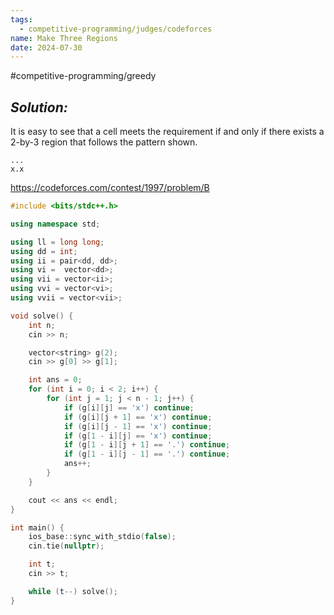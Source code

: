 ```yaml
---
tags:
  - competitive-programming/judges/codeforces
name: Make Three Regions
date: 2024-07-30
---
```

#competitive-programming/greedy 
## _Solution:_
It is easy to see that a cell meets the requirement if and only if there exists a 2-by-3 region that follows the pattern shown.
```
...
x.x
```

https://codeforces.com/contest/1997/problem/B
```cpp
#include <bits/stdc++.h>

using namespace std;

using ll = long long;
using dd = int;
using ii = pair<dd, dd>;
using vi =  vector<dd>;
using vii = vector<ii>;
using vvi = vector<vi>;
using vvii = vector<vii>;

void solve() {
    int n;
    cin >> n;

    vector<string> g(2);
    cin >> g[0] >> g[1];

    int ans = 0;
    for (int i = 0; i < 2; i++) {
        for (int j = 1; j < n - 1; j++) {
            if (g[i][j] == 'x') continue;
            if (g[i][j + 1] == 'x') continue;
            if (g[i][j - 1] == 'x') continue;
            if (g[1 - i][j] == 'x') continue;
            if (g[1 - i][j + 1] == '.') continue;
            if (g[1 - i][j - 1] == '.') continue;
            ans++;
        }
    }

    cout << ans << endl;
}

int main() {
    ios_base::sync_with_stdio(false);
    cin.tie(nullptr);

    int t;
    cin >> t;

    while (t--) solve();
}
```